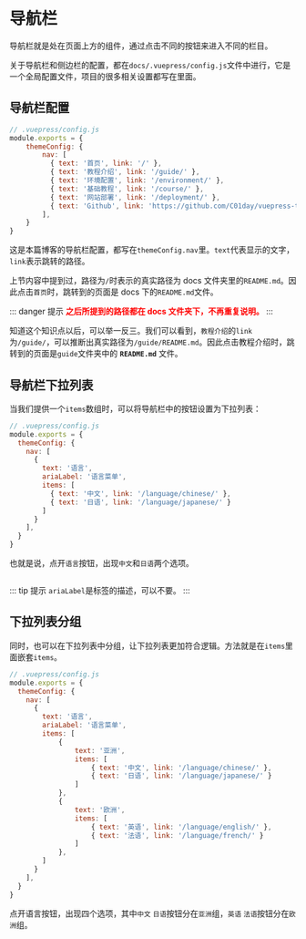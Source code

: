 # 导航栏<Badge text="重要" type="error"/>
导航栏就是处在页面上方的组件，通过点击不同的按钮来进入不同的栏目。

关于导航栏和侧边栏的配置，都在`docs/.vuepress/config.js`文件中进行，它是一个全局配置文件，项目的很多相关设置都写在里面。

## 导航栏配置

``` js
// .vuepress/config.js
module.exports = {
    themeConfig: {
        nav: [
          { text: '首页', link: '/' },
          { text: '教程介绍', link: '/guide/' },
          { text: '环境配置', link: '/environment/' },
          { text: '基础教程', link: '/course/' },
          { text: '网站部署', link: '/deployment/' },
          { text: 'Github', link: 'https://github.com/C01day/vuepress-teach' }
        ],
    }
}
```

这是本篇博客的导航栏配置，都写在`themeConfig.nav`里。`text`代表显示的文字，`link`表示跳转的路径。

上节内容中提到过，路径为`/`时表示的真实路径为 docs 文件夹里的`README.md`。因此点击`首页`时，跳转到的页面是 docs 下的`README.md`文件。

::: danger 提示
**<font color=red>之后所提到的路径都在 docs 文件夹下，不再重复说明。</font>**
:::

知道这个知识点以后，可以举一反三。我们可以看到，`教程介绍`的`link`为`/guide/`，可以推断出真实路径为`/guide/README.md`。因此点击教程介绍时，跳转到的页面是`guide`文件夹中的 **`README.md`** 文件。

## 导航栏下拉列表

当我们提供一个`items`数组时，可以将导航栏中的按钮设置为下拉列表：
``` js
// .vuepress/config.js
module.exports = {
  themeConfig: {
    nav: [
      {
        text: '语言',
        ariaLabel: '语言菜单',
        items: [
          { text: '中文', link: '/language/chinese/' },
          { text: '日语', link: '/language/japanese/' }
        ]
      }
    ],
  }
}
```

也就是说，点开`语言`按钮，出现`中文`和`日语`两个选项。

<div align=center>
<img :src="$withBase('/屏幕截图 2021-07-30 110528.png')" style="zoom:80%;" />
</div>

::: tip 提示
`ariaLabel`是标签的描述，可以不要。
:::

## 下拉列表分组
同时，也可以在下拉列表中分组，让下拉列表更加符合逻辑。方法就是在`items`里面嵌套`items`。

``` js
// .vuepress/config.js
module.exports = {
  themeConfig: {
    nav: [
      {
        text: '语言',
        ariaLabel: '语言菜单',
        items: [
            {
                text: '亚洲', 
                items: [
                    { text: '中文', link: '/language/chinese/' },
                    { text: '日语', link: '/language/japanese/' }
                ]
            },
            {
                text: '欧洲',
                items: [
                    { text: '英语', link: '/language/english/' },
                    { text: '法语', link: '/language/french/' }
                ]
            },
        ]
      }
    ],
  }
}
```
点开语言按钮，出现四个选项，其中`中文` `日语`按钮分在`亚洲`组，`英语` `法语`按钮分在`欧洲`组。
<div align=center>
<img :src="$withBase('/屏幕截图 2021-07-30 111700.png')" style="zoom:80%;" />
</div>



<br/><br/>
<Valine></Valine>